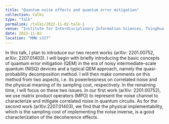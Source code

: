 ```yaml
---
title: "Quantum noise effects and quantum error mitigation"
collection: talks
type: "Talk"
permalink: /talks/2022-11-02-talk-1
venue: "Institute for Interdisciplinary Information Sciences, Tsinghua University"
date: 2022-11-02
location: "MMW s327"
---
```


In this talk, I plan to introduce our two recent works (arXiv: 2201.00752, arXiv: 2207.01403). I will begin with briefly introducing the basic concepts of quantum error mitigation (QEM) in the era of noisy intermediate-scale quantum (NISQ) devices and a typical QEM approach, namely the quasi-probability decomposition method. I will then make comments on this method from two aspects, i.e. its powerlessness on correlated noise and the physical meaning of its sampling cost, respectively. In the remaining time, I will focus on these two issues. In our first work (arXiv: 2201.00752), we use matrix product operators (MPO) to represent the noise channel to characterize and mitigate correlated noise in quantum circuits. As for the second work (arXiv:2207.01403), we find that the physical implementability, which is the sampling cost of implementing the noise inverse, is a good characterization of the decoherence effects.         
